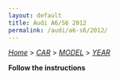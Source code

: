 ```yaml
---
layout: default
title: Audi A6/S6 2012
permalink: /audi/a6-s6/2012/
---
```

[*Home*](/) > [*CAR*](/car/) > [*MODEL*](/car/model/) > [*YEAR*](/car/model/year/)

**Follow the instructions**